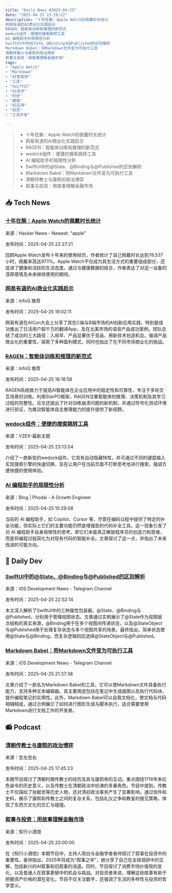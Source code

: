 ```yaml
---
title: "Daily News #2025-04-25"
date: "2025-04-25 23:19:22"
description: "十年在腕：Apple Watch的佩戴时长统计
网易有道的AI商业化实践启示
RAGEN：智能体训练和推理的新范式
wedock组件：便捷的搜索跳转工具
AI 编程助手的局限性分析
SwiftUI中的@State、@Binding与@Published的区别解析
Markdown Babel：将Markdown文件变为可执行工具
清朝传教士与康熙的政治博弈
叙事与投资：用故事理解金融市场"
tags: 
- "Apple Watch"
- "Markdown"
- "AI智能体"
- "工具"
- "SwiftUI"
- "AI技术"
- "历史"
- "健康"
- "AI应用"
- "投资"
- "工具开发"

---
```


> - 十年在腕：Apple Watch的佩戴时长统计
> - 网易有道的AI商业化实践启示
> - RAGEN：智能体训练和推理的新范式
> - wedock组件：便捷的搜索跳转工具
> - AI 编程助手的局限性分析
> - SwiftUI中的@State、@Binding与@Published的区别解析
> - Markdown Babel：将Markdown文件变为可执行工具
> - 清朝传教士与康熙的政治博弈
> - 叙事与投资：用故事理解金融市场

## 📥 Tech News

### [十年在腕：Apple Watch的佩戴时长统计](https://david-smith.org/blog/2025/04/25/apple-watch-ten/)

来源：Hacker News - Newest: "apple"

发布时间：2025-04-25 22:27:21

回顾Apple Watch发布十年来的使用经历，作者统计了自己佩戴时长达到78,537小时，佩戴率高达97.1%。Apple Watch不仅成为其生活方式的重要组成部分，还促进了健康和活跃的生活态度。通过与健康数据的结合，作者表达了对这一设备的深厚感情及未来继续使用的期待。

### [网易有道的AI商业化实践启示](https://www.infoq.cn/article/46rUhjXhctfqGImUWfvR)

来源：InfoQ 推荐

发布时间：2025-04-25 19:02:11

网易有道在AICon大会上分享了其在C端与B端市场的AI创新应用实践，特别是成功推出了日活用户超千万的翻译App，及在北美市场的语音产品成功案例。团队总结了成功的三大路径：入局早、产品显著优于竞品、用新技术创造机会。强调产品商业化的重要性，探索了多种盈利模式，同时也指出了在不同市场商业化的挑战。

### [RAGEN：智能体训练和推理的新范式](https://www.infoq.cn/article/aF65AjcbZ317baRtjPZm)

来源：InfoQ 推荐

发布时间：2025-04-25 18:18:56

RAGEN系统致力于提高AI智能体在企业应用中的稳定性和可靠性，专注于多轮交互场景的训练。利用StarPO框架，RAGEN注重智能体的推理、决策机制及其学习过程的完整性。论文还提出了针对训练崩溃问题的新机制，并通过符号化测试环境进行验证，为推动智能体自主推理能力的提升提供了新视野。

### [wedock组件：便捷的搜索跳转工具](https://www.v2ex.com/t/1128117)

来源：V2EX-最新主题

发布时间：2025-04-25 23:13:54

介绍了一款新型的wedock组件，它具有自动隐藏特性，并可通过不同的键盘输入实现搜索引擎的快速切换，旨在让用户在当前页面不打断思考地进行搜索，强调方便快捷的使用体验。

### [AI 编程助手的局限性分析](http://www.phodal.com/blog/autodev-local-agent/)

来源：Blog | Phodal - A Growth Engineer

发布时间：2025-04-25 15:29:08

当前的 AI 编程助手，如 Copilot、Cursor 等，尽管在编码过程中提供了特定的补全功能，但实际上它们的主要功能仍然是增强型的代码补全工具。这一现象引发了对 AI 编程助手自身局限性的思考，即它们未能真正解放程序员的创造力和思维，而是将编程过程简化为对现有代码的智能补全。文章探讨了这一点，并指出了未来改进的可能方向。

## 💾 Daily Dev

### [SwiftUI中的@State、@Binding与@Published的区别解析](https://sweettutos.com/2025/04/25/understanding-the-differences-between-state-binding-and-published-in-swiftui-with-practical-examples/?utm_source=rss&utm_medium=rss&utm_campaign=understanding-the-differences-between-state-binding-and-published-in-swiftui-with-practical-examples)

来源：iOS Development News - Telegram Channel

发布时间：2025-04-25 22:52:14

本文深入解析了SwiftUI中的三种属性包装器，@State、@Binding与@Published，分别用于管理视图状态。文章通过实例展示了@State作为视图层次结构的真实来源，@Binding用于在多个视图间传递状态，以及@StateObject与@Published用于处理复杂状态与多个视图共享的场景。最终指出，简单状态使用@State与@Binding，而复杂逻辑则应选择@StateObject与@Published。

### [Markdown Babel：将Markdown文件变为可执行工具](https://christiantietze.de/posts/2025/04/introducing-markdown-babel-make-markdown-files-executable/)

来源：iOS Development News - Telegram Channel

发布时间：2025-04-25 21:37:38

文章介绍了一款名为Markdown Babel的工具，它可以使Markdown文件具备执行能力，支持多种文本编辑器。其主要用途包括在笔记中生成插图以及执行代码块，提升编程笔记的实用性。此外，Markdown Babel可以自我文档化，使文档与代码相辅相成，通过示例展示了如何进行图形生成与脚本执行，适合需要使用Markdown进行文档工作的开发者。

## 📻 Podcast

### [清朝传教士与康熙的政治博弈](https://www.xiaoyuzhoufm.com/episode/680b56d38aed253fa37a777b)

来源：忽左忽右

发布时间：2025-04-25 17:45:23

本期节目探讨了清朝时期传教士的经历及其与康熙帝的互动。重点围绕1716年朱红色谕令的历史意义，以及传教士在清朝政治中扮演的多重角色。节目中提到，传教士不仅描绘了张献忠等历史人物，还对清初政治事务产生了显著影响。通过信件和史料，展示了康熙和传教士之间的复杂关系，包括礼仪之争和教皇的接见策略，体现了东西方文化的交汇与碰撞。

### [叙事与投资：用故事理解金融市场](https://www.xiaoyuzhoufm.com/episode/680b1ade7a449ae85899d3f1)

来源：知行小酒馆

发布时间：2025-04-25 20:00:00

在《知行小酒馆》本期节目中，主持人雨白与金融学者香帅探讨了叙事在投资中的重要性。香帅指出，2025年将成为“叙事之年”，她分享了自己在全球调研中的见解，包括新兴的AI叙事和旧叙事的消退。同时，节目探讨了消费市场价值观的变化，以及普通人在叙事更替中的机会与挑战。对投资者来说，理解这些故事有助于把握资产价格的潜在变化，节目不仅关注数字，还强调了生活的多样性与投资的哲学意义。
